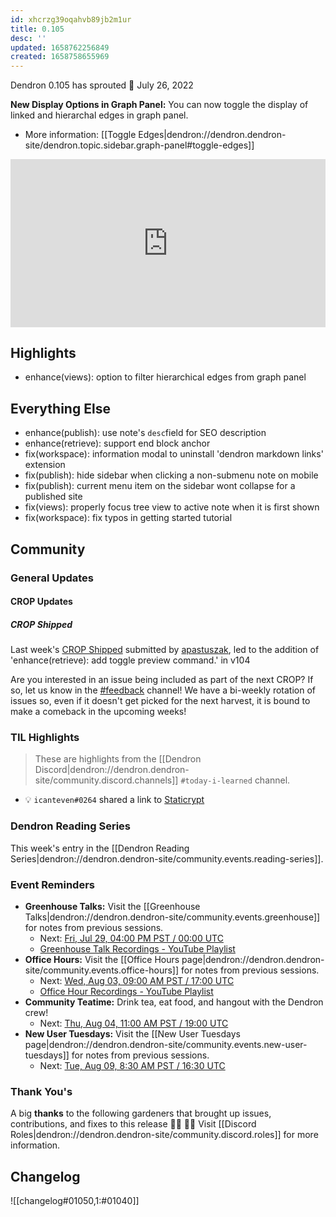 ```yaml
---
id: xhcrzg39oqahvb89jb2m1ur
title: 0.105
desc: ''
updated: 1658762256849
created: 1658758655969
---
```


Dendron 0.105 has sprouted  🌱
July 26, 2022

**New Display Options in Graph Panel:** You can now toggle the display of linked and hierarchal edges in graph panel.

- More information: [[Toggle Edges|dendron://dendron.dendron-site/dendron.topic.sidebar.graph-panel#toggle-edges]]

<div style="position: relative; padding-bottom: 53.28125%; height: 0;"><iframe src="https://www.loom.com/embed/88c169c981244c289dde63eac2419bd1" frameborder="0" webkitallowfullscreen mozallowfullscreen allowfullscreen style="position: absolute; top: 0; left: 0; width: 100%; height: 100%;"></iframe></div>

## Highlights

- enhance(views): option to filter hierarchical edges from graph panel

## Everything Else

- enhance(publish): use note's `desc`field for SEO description 
- enhance(retrieve): support end block anchor
- fix(workspace): information modal to uninstall 'dendron markdown links' extension
- fix(publish): hide sidebar when clicking a non-submenu note on mobile
- fix(publish): current menu item on the sidebar wont collapse for a published site
- fix(views): properly focus tree view to active note when it is first shown 
- fix(workspace): fix typos in getting started tutorial


## Community

### General Updates

#### CROP Updates

##### CROP Shipped
Last week's [CROP Shipped](https://github.com/dendronhq/dendron/issues/1438) submitted by [apastuszak](https://github.com/apastuszak), led to the addition of 'enhance(retrieve): add toggle preview command.' in v104
        
Are you interested in an issue being included as part of the next CROP? If so, let us know in the [#feedback](https://discordapp.com/channels/717965437182410783/739186036495876126) channel! We have a bi-weekly rotation of issues so, even if it doesn't get picked for the next harvest, it is bound to make a comeback in the upcoming weeks!


### TIL Highlights

> These are highlights from the [[Dendron Discord|dendron://dendron.dendron-site/community.discord.channels]] `#today-i-learned` channel.

- 💡 `icanteven#0264` shared a link to [Staticrypt](https://github.com/robinmoisson/staticrypt)

### Dendron Reading Series

This week's entry in the [[Dendron Reading Series|dendron://dendron.dendron-site/community.events.reading-series]].

### Event Reminders

- **Greenhouse Talks:** Visit the [[Greenhouse Talks|dendron://dendron.dendron-site/community.events.greenhouse]] for notes from previous sessions.
    - Next: [Fri, Jul 29, 04:00 PM PST / 00:00 UTC](https://link.dendron.so/luma)
    - [Greenhouse Talk Recordings - YouTube Playlist](https://link.dendron.so/greenhouse)
- **Office Hours:** Visit the [[Office Hours page|dendron://dendron.dendron-site/community.events.office-hours]] for notes from previous sessions.
    - Next: [Wed, Aug 03, 09:00 AM PST / 17:00 UTC](https://link.dendron.so/luma)
    - [Office Hour Recordings - YouTube Playlist](https://link.dendron.so/6yPa)
- **Community Teatime:** Drink tea, eat food, and hangout with the Dendron crew!
    - Next: [Thu, Aug 04, 11:00 AM PST / 19:00 UTC](https://link.dendron.so/luma)
- **New User Tuesdays:** Visit the [[New User Tuesdays page|dendron://dendron.dendron-site/community.events.new-user-tuesdays]] for notes from previous sessions.
    - Next: [Tue, Aug 09, 8:30 AM PST / 16:30 UTC](https://link.dendron.so/luma)

### Thank You's

A big **thanks** to the following gardeners that brought up issues, contributions, and fixes to this release :man_farmer: :woman_farmer: 
Visit [[Discord Roles|dendron://dendron.dendron-site/community.discord.roles]] for more information.

## Changelog
![[changelog#01050,1:#01040]]
